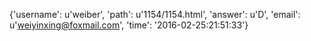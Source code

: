 {'username': u'weiber', 'path': u'1154/1154.html', 'answer': u'D', 'email': u'weiyinxing@foxmail.com', 'time': '2016-02-25:21:51:33'}